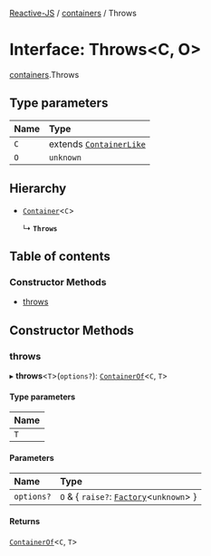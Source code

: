 [Reactive-JS](../README.md) / [containers](../modules/containers.md) / Throws

# Interface: Throws<C, O\>

[containers](../modules/containers.md).Throws

## Type parameters

| Name | Type |
| :------ | :------ |
| `C` | extends [`ContainerLike`](containers.ContainerLike.md) |
| `O` | `unknown` |

## Hierarchy

- [`Container`](containers.Container.md)<`C`\>

  ↳ **`Throws`**

## Table of contents

### Constructor Methods

- [throws](containers.Throws.md#throws)

## Constructor Methods

### throws

▸ **throws**<`T`\>(`options?`): [`ContainerOf`](../modules/containers.md#containerof)<`C`, `T`\>

#### Type parameters

| Name |
| :------ |
| `T` |

#### Parameters

| Name | Type |
| :------ | :------ |
| `options?` | `O` & { `raise?`: [`Factory`](../modules/functions.md#factory)<`unknown`\>  } |

#### Returns

[`ContainerOf`](../modules/containers.md#containerof)<`C`, `T`\>
